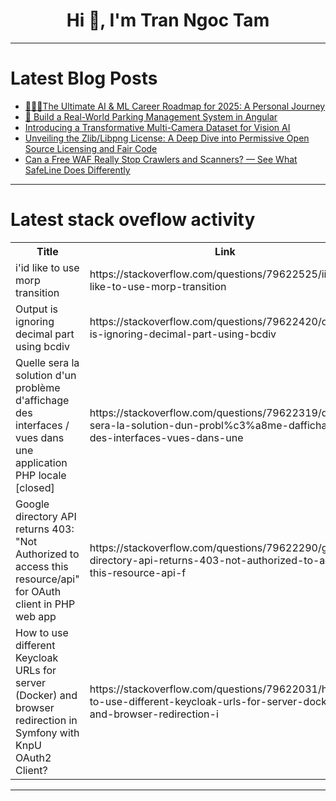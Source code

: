 <h1 align="center">Hi 👋, I'm Tran Ngoc Tam</h1>

---

# Latest Blog Posts 
<!-- BLOG-POST-LIST:START -->
- [🚀🧠💼The Ultimate AI &amp; ML Career Roadmap for 2025: A Personal Journey](https://dev.to/furqanahmadrao/the-ultimate-ai-ml-career-roadmap-for-2025-a-personal-journey-3gkg)
- [🚗 Build a Real-World Parking Management System in Angular](https://dev.to/chetan_void/build-a-real-world-parking-management-system-in-angular-4n41)
- [Introducing a Transformative Multi-Camera Dataset for Vision AI](https://dev.to/rita_ho_d399c28be9d8a25a3/introducing-a-transformative-multi-camera-dataset-for-vision-ai-27ai)
- [Unveiling the Zlib/Libpng License: A Deep Dive into Permissive Open Source Licensing and Fair Code](https://dev.to/laetitiaperraut/unveiling-the-zliblibpng-license-a-deep-dive-into-permissive-open-source-licensing-and-fair-code-2g5g)
- [Can a Free WAF Really Stop Crawlers and Scanners? — See What SafeLine Does Differently](https://dev.to/sharon_42e16b8da44dabde6d/can-a-free-waf-really-stop-crawlers-and-scanners-see-what-safeline-does-differently-3g47)
<!-- BLOG-POST-LIST:END -->

---

# Latest stack oveflow activity
<table>
  <tr><th>Title</th><th>Link</th></tr>
  <!-- STACKOVERFLOW:START --><tr><td>i&#39;id like to use morp transition</td><td>https://stackoverflow.com/questions/79622525/iid-like-to-use-morp-transition</td></tr><tr><td>Output is ignoring decimal part using bcdiv</td><td>https://stackoverflow.com/questions/79622420/output-is-ignoring-decimal-part-using-bcdiv</td></tr><tr><td>Quelle sera la solution d&#39;un problème d&#39;affichage des interfaces / vues dans une application PHP locale [closed]</td><td>https://stackoverflow.com/questions/79622319/quelle-sera-la-solution-dun-probl%c3%a8me-daffichage-des-interfaces-vues-dans-une</td></tr><tr><td>Google directory API returns 403: &quot;Not Authorized to access this resource/api&quot; for OAuth client in PHP web app</td><td>https://stackoverflow.com/questions/79622290/google-directory-api-returns-403-not-authorized-to-access-this-resource-api-f</td></tr><tr><td>How to use different Keycloak URLs for server &lpar;Docker&rpar; and browser redirection in Symfony with KnpU OAuth2 Client?</td><td>https://stackoverflow.com/questions/79622031/how-to-use-different-keycloak-urls-for-server-docker-and-browser-redirection-i</td></tr><!-- STACKOVERFLOW:END -->
</table>

---


